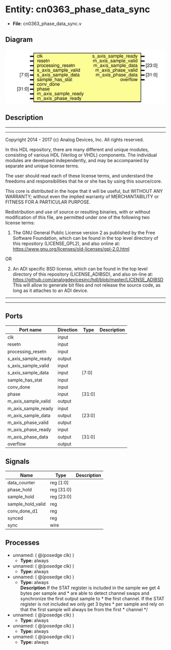 # Entity: cn0363_phase_data_sync

- **File**: cn0363_phase_data_sync.v
## Diagram

![Diagram](cn0363_phase_data_sync.svg "Diagram")
## Description

 ***************************************************************************
 ***************************************************************************
 Copyright 2014 - 2017 (c) Analog Devices, Inc. All rights reserved.

 In this HDL repository, there are many different and unique modules, consisting
 of various HDL (Verilog or VHDL) components. The individual modules are
 developed independently, and may be accompanied by separate and unique license
 terms.

 The user should read each of these license terms, and understand the
 freedoms and responsibilities that he or she has by using this source/core.

 This core is distributed in the hope that it will be useful, but WITHOUT ANY
 WARRANTY; without even the implied warranty of MERCHANTABILITY or FITNESS FOR
 A PARTICULAR PURPOSE.

 Redistribution and use of source or resulting binaries, with or without modification
 of this file, are permitted under one of the following two license terms:

   1. The GNU General Public License version 2 as published by the
      Free Software Foundation, which can be found in the top level directory
      of this repository (LICENSE_GPL2), and also online at:
      <https://www.gnu.org/licenses/old-licenses/gpl-2.0.html>

 OR

   2. An ADI specific BSD license, which can be found in the top level directory
      of this repository (LICENSE_ADIBSD), and also on-line at:
      https://github.com/analogdevicesinc/hdl/blob/master/LICENSE_ADIBSD
      This will allow to generate bit files and not release the source code,
      as long as it attaches to an ADI device.

 ***************************************************************************
 ***************************************************************************

## Ports

| Port name           | Direction | Type   | Description |
| ------------------- | --------- | ------ | ----------- |
| clk                 | input     |        |             |
| resetn              | input     |        |             |
| processing_resetn   | input     |        |             |
| s_axis_sample_ready | output    |        |             |
| s_axis_sample_valid | input     |        |             |
| s_axis_sample_data  | input     | [7:0]  |             |
| sample_has_stat     | input     |        |             |
| conv_done           | input     |        |             |
| phase               | input     | [31:0] |             |
| m_axis_sample_valid | output    |        |             |
| m_axis_sample_ready | input     |        |             |
| m_axis_sample_data  | output    | [23:0] |             |
| m_axis_phase_valid  | output    |        |             |
| m_axis_phase_ready  | input     |        |             |
| m_axis_phase_data   | output    | [31:0] |             |
| overflow            | output    |        |             |
## Signals

| Name              | Type       | Description |
| ----------------- | ---------- | ----------- |
| data_counter      | reg [1:0]  |             |
| phase_hold        | reg [31:0] |             |
| sample_hold       | reg [23:0] |             |
| sample_hold_valid | reg        |             |
| conv_done_d1      | reg        |             |
| synced            | reg        |             |
| sync              | wire       |             |
## Processes
- unnamed: ( @(posedge clk) )
  - **Type:** always
- unnamed: ( @(posedge clk) )
  - **Type:** always
- unnamed: ( @(posedge clk) )
  - **Type:** always
</br>**Description**
 If the STAT register is included in the sample we get 4 bytes per sample and  * are able to detect channel swaps and synchronize the first output sample to  * the first channel. If the STAT register is not included we only get 3 bytes  * per sample and rely on that the first sample will always be from the first  * channel */ 
- unnamed: ( @(posedge clk) )
  - **Type:** always
- unnamed: ( @(posedge clk) )
  - **Type:** always
- unnamed: ( @(posedge clk) )
  - **Type:** always
